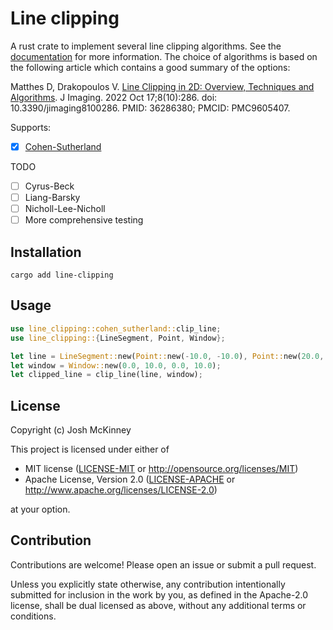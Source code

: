 # Line clipping

<!-- cargo-rdme start -->

A rust crate to implement several line clipping algorithms. See the
[documentation](https://docs.rs/line_clipping) for more information. The choice of algorithms is
based on the following article which contains a good summary of the options:

Matthes D, Drakopoulos V. [Line Clipping in 2D: Overview, Techniques and
Algorithms](https://pmc.ncbi.nlm.nih.gov/articles/PMC9605407/). J Imaging. 2022 Oct
17;8(10):286. doi: 10.3390/jimaging8100286. PMID: 36286380; PMCID: PMC9605407.

Supports:

- [x] [Cohen-Sutherland](https://docs.rs/line-clipping/latest/line_clipping/cohen_sutherland/)

TODO

- [ ] Cyrus-Beck
- [ ] Liang-Barsky
- [ ] Nicholl-Lee-Nicholl
- [ ] More comprehensive testing

## Installation

```shell
cargo add line-clipping
```

## Usage

```rust
use line_clipping::cohen_sutherland::clip_line;
use line_clipping::{LineSegment, Point, Window};

let line = LineSegment::new(Point::new(-10.0, -10.0), Point::new(20.0, 20.0));
let window = Window::new(0.0, 10.0, 0.0, 10.0);
let clipped_line = clip_line(line, window);
```

## License

Copyright (c) Josh McKinney

This project is licensed under either of

- MIT license ([LICENSE-MIT](LICENSE-MIT) or <http://opensource.org/licenses/MIT>)
- Apache License, Version 2.0 ([LICENSE-APACHE](LICENSE-APACHE) or <http://www.apache.org/licenses/LICENSE-2.0>)

at your option.

## Contribution

Contributions are welcome! Please open an issue or submit a pull request.

Unless you explicitly state otherwise, any contribution intentionally submitted for inclusion in
the work by you, as defined in the Apache-2.0 license, shall be dual licensed as above, without
any additional terms or conditions.

<!-- cargo-rdme end -->
